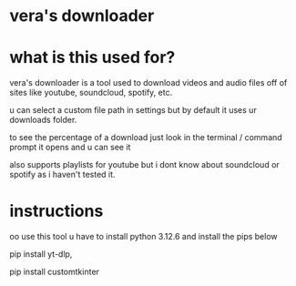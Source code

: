 # vera's downloader

# what is this used for?

vera's downloader is a tool used to download videos and audio files off of sites like youtube, soundcloud, spotify, etc.

u can select a custom file path in settings but by default it uses ur downloads folder.

to see the percentage of a download just look in the terminal / command prompt it opens and u can see it

also supports playlists for youtube but i dont know about soundcloud or spotify as i haven't tested it.

# instructions

oo use this tool u have to install python 3.12.6 and install the pips below

pip install yt-dlp,

pip install customtkinter
